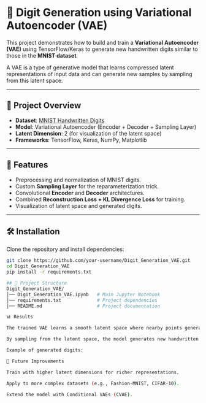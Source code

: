 # 🧠 Digit Generation using Variational Autoencoder (VAE)

This project demonstrates how to build and train a **Variational Autoencoder (VAE)** using TensorFlow/Keras to generate new handwritten digits similar to those in the **MNIST dataset**.  

A VAE is a type of generative model that learns compressed latent representations of input data and can generate new samples by sampling from this latent space.

---

## 📌 Project Overview
- **Dataset**: [MNIST Handwritten Digits](http://yann.lecun.com/exdb/mnist/)  
- **Model**: Variational Autoencoder (Encoder + Decoder + Sampling Layer)  
- **Latent Dimension**: 2 (for visualization of the latent space)  
- **Frameworks**: TensorFlow, Keras, NumPy, Matplotlib  

---

## 🚀 Features
- Preprocessing and normalization of MNIST digits.  
- Custom **Sampling Layer** for the reparameterization trick.  
- Convolutional **Encoder** and **Decoder** architectures.  
- Combined **Reconstruction Loss + KL Divergence Loss** for training.  
- Visualization of latent space and generated digits.  

---

## 🛠️ Installation
Clone the repository and install dependencies:

```bash
git clone https://github.com/your-username/Digit_Generation_VAE.git
cd Digit_Generation_VAE
pip install -r requirements.txt

## 📂 Project Structure
Digit_Generation_VAE/
│── Digit_Generation_VAE.ipynb   # Main Jupyter Notebook
│── requirements.txt             # Project dependencies
│── README.md                    # Project documentation

📊 Results

The trained VAE learns a smooth latent space where nearby points generate similar digits.

By sampling from the latent space, the model generates new handwritten digits.

Example of generated digits:

📝 Future Improvements

Train with higher latent dimensions for richer representations.

Apply to more complex datasets (e.g., Fashion-MNIST, CIFAR-10).

Extend the model with Conditional VAEs (CVAE).
